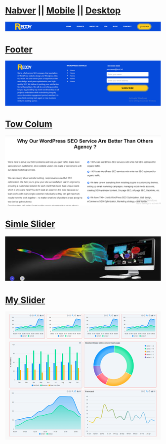 # <a href="src/Components/Navbar/Navbar.jsx">Nabver</a> || <a href="src/Components/Navbar/MobileMenu.jsx">Mobile</a> || <a href="src/Components/Navbar/DesktopMenu.jsx">Desktop</a>
<a href="src/Components/Navbar/Navbar.jsx">![A picture of a cat](src/assets/navber.png)</a>
# <a href="src/pages/Footer/Footer.jsx">Footer</a>
<a href="src/pages/Footer/Footer.jsx">![A picture of a cat](src/assets/footer.png)</a>
# <a href="src/pages/TowColumns.jsx">Tow Colum</a>
<a href="src/pages/TowColumns.jsx">![A picture of a cat](src/assets/tow-colums.png)</a>
# <a href="src/pages/SimpleSlider/">Simle Slider</a>
<a href="src/pages/SimpleSlider/">![A picture of a cat](src/assets/simle-slider.png)</a>
# <a href="src/pages/MyChart/">My Slider</a>
<a href="src/pages/SimpleSliderMyChart/">![A picture of a cat](src/assets/chart.png)</a>

